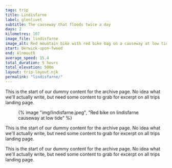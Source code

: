 ```yaml
---
tags: trip
title: Lindisfarne
label: glenlivet
subtitle: The causeway that floods twice a day
days: 2
kilometres: 107
image_file: lindisfarne
image_alt: Red mountain bike with red bike bag on a causeway at low tide, sand rippling away from the paved road
start: Berwick-upon-Tweed
end: Alnmouth
average_speed: 15.4
total_duration: 5 hours
total_elevation: 500m
layout: trip-layout.njk
permalink: "lindisfarne/"
---
```


This is the start of our dummy content for the archive page.<!-- excerpt --> No idea what we'll actually write, but need some content to grab for excerpt on all trips landing page.

<!-- todo: make a shortcode for the map & stats component -->

<figure class="float-right">
{% image "img/lindisfarne.jpeg", "Red bike on lindisfarne causeway at low tide" %}
</figure>

This is the start of our dummy content for the archive page.<!-- excerpt --> No idea what we'll actually write, but need some content to grab for excerpt on all trips landing page.

This is the start of our dummy content for the archive page.<!-- excerpt --> No idea what we'll actually write, but need some content to grab for excerpt on all trips landing page.
